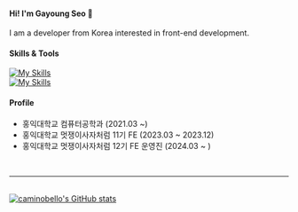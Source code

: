 #### Hi! I'm Gayoung Seo 👋

I am a developer from Korea interested in front-end development.



#### Skills & Tools

[![My Skills](https://skillicons.dev/icons?i=git,html,css,react,js,ts,nextjs,tailwind,styledcomponents,github,vscode,notion)](https://skillicons.dev)
<br />
[![My Skills](https://skillicons.dev/icons?i=py)](https://skillicons.dev)


#### Profile
- 홍익대학교 컴퓨터공학과 (2021.03 ~)
- 홍익대학교 멋쟁이사자처럼 11기 FE (2023.03 ~ 2023.12)
- 홍익대학교 멋쟁이사자처럼 12기 FE 운영진 (2024.03 ~ )


<br><hr><br>
 [![caminobello's GitHub stats](https://github-readme-stats.vercel.app/api?username=caminobelllo&include_all_commits=false&theme=dracula&hide_border=true&count_private=true)](https://github.com/caminobelllo/caminobelllo.git) 
<!-- <img src="https://github-readme-stats.vercel.app/api/top-langs/?username=caminobelllo&layout=compact"><br><br> -->
